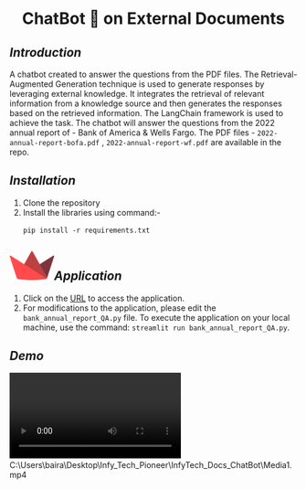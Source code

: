 # **<p align="center">ChatBot 🤖 on External Documents</p>**

## _**Introduction**_
A chatbot created to answer the questions from the PDF files. The Retrieval-Augmented Generation technique is used to generate responses by leveraging external knowledge. It integrates the retrieval of relevant information from a knowledge source and then generates the responses based on the retrieved information. The LangChain framework is used to achieve the task. The chatbot will answer the questions from the 2022 annual report of - Bank of America & Wells Fargo. The PDF files - `2022-annual-report-bofa.pdf` , `2022-annual-report-wf.pdf` are available in the repo.

## _**Installation**_
1. Clone the repository
2. Install the libraries using command:-
    ```
    pip install -r requirements.txt
    ```

## _**![Streamlit](image.png)Application**_
1. Click on the [URL](https://question-answer-chatbot.streamlit.app/) to access the application. 
2. For modifications to the application, please edit the `bank_annual_report_QA.py` file. To execute the application on your local machine, use the command: `streamlit run bank_annual_report_QA.py`.

## _**Demo**_
<video src="Media1.mp4" controls title="Title"></video>
C:\Users\baira\Desktop\Infy_Tech_Pioneer\InfyTech_Docs_ChatBot\Media1.mp4

